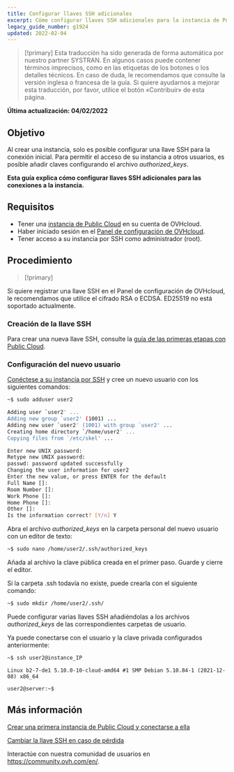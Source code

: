 ```yaml
---
title: Configurar llaves SSH adicionales
excerpt: Cómo configurar llaves SSH adicionales para la instancia de Public Cloud
legacy_guide_number: g1924
updated: 2022-02-04
---
```


> [!primary]
> Esta traducción ha sido generada de forma automática por nuestro partner SYSTRAN. En algunos casos puede contener términos imprecisos, como en las etiquetas de los botones o los detalles técnicos. En caso de duda, le recomendamos que consulte la versión inglesa o francesa de la guía. Si quiere ayudarnos a mejorar esta traducción, por favor, utilice el botón «Contribuir» de esta página.
> 

**Última actualización: 04/02/2022**

## Objetivo
 
Al crear una instancia, solo es posible configurar una llave SSH para la conexión inicial. Para permitir el acceso de su instancia a otros usuarios, es posible añadir claves configurando el archivo *authorized_keys*.

**Esta guía explica cómo configurar llaves SSH adicionales para las conexiones a la instancia.**

## Requisitos

- Tener una [instancia de Public Cloud](https://www.ovhcloud.com/es-es/public-cloud/) en su cuenta de OVHcloud.
- Haber iniciado sesión en el [Panel de configuración de OVHcloud](https://www.ovh.com/auth/?action=gotomanager&from=https://www.ovh.es/&ovhSubsidiary=es).
- Tener acceso a su instancia por SSH como administrador (root).

## Procedimiento

> [!primary]
>
Si quiere registrar una llave SSH en el Panel de configuración de OVHcloud, le recomendamos que utilice el cifrado RSA o ECDSA. ED25519 no está soportado actualmente.
>

### Creación de la llave SSH

Para crear una nueva llave SSH, consulte la [guía de las primeras etapas con Public Cloud](/pages/public_cloud/compute/public-cloud-first-steps).

### Configuración del nuevo usuario

[Conéctese a su instancia por SSH](/pages/public_cloud/compute/public-cloud-first-steps#connect-to-instance) y cree un nuevo usuario con los siguientes comandos:

```bash
~$ sudo adduser user2

Adding user `user2' ...
Adding new group `user2' (1001) ...
Adding new user `user2' (1001) with group `user2' ...
Creating home directory `/home/user2' ...
Copying files from `/etc/skel' ...

Enter new UNIX password:
Retype new UNIX password:
passwd: password updated successfully
Changing the user information for user2
Enter the new value, or press ENTER for the default
Full Name []:
Room Number []:
Work Phone []:
Home Phone []:
Other []:
Is the information correct? [Y/n] Y
```

Abra el archivo *authorized_keys* en la carpeta personal del nuevo usuario con un editor de texto:

```bash
~$ sudo nano /home/user2/.ssh/authorized_keys
```

Añada al archivo la clave pública creada en el primer paso. Guarde y cierre el editor.

Si la carpeta .ssh todavía no existe, puede crearla con el siguiente comando:

```bash
~$ sudo mkdir /home/user2/.ssh/
```

Puede configurar varias llaves SSH añadiéndolas a los archivos *authorized_keys* de las correspondientes carpetas de usuario.

Ya puede conectarse con el usuario y la clave privada configurados anteriormente:

```bash
~$ ssh user2@instance_IP
```
```console
Linux b2-7-de1 5.10.0-10-cloud-amd64 #1 SMP Debian 5.10.84-1 (2021-12-08) x86_64

user2@server:~$
```

## Más información

[Crear una primera instancia de Public Cloud y conectarse a ella](/pages/public_cloud/compute/public-cloud-first-steps)

[Cambiar la llave SSH en caso de pérdida](/pages/public_cloud/compute/replacing_lost_ssh_key)

Interactúe con nuestra comunidad de usuarios en <https://community.ovh.com/en/>.